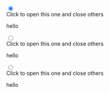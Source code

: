 <div class="collapse bg-base-200">
  <input type="radio" name="my-accordion-1" checked="checked" /> 
  <div class="collapse-title text-xl font-medium">
    Click to open this one and close others
  </div>
  <div class="collapse-content"> 
    <p>hello</p>
  </div>
</div>
<div class="collapse bg-base-200">
  <input type="radio" name="my-accordion-1" /> 
  <div class="collapse-title text-xl font-medium">
    Click to open this one and close others
  </div>
  <div class="collapse-content"> 
    <p>hello</p>
  </div>
</div>
<div class="collapse bg-base-200">
  <input type="radio" name="my-accordion-1" /> 
  <div class="collapse-title text-xl font-medium">
    Click to open this one and close others
  </div>
  <div class="collapse-content"> 
    <p>hello</p>
  </div>
</div>

